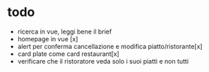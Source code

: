 # todo

-   ricerca in vue, leggi bene il brief
-   homepage in vue [x]
-   alert per conferma cancellazione e modifica piatto/ristorante[x]
-   card plate come card restaurant[x]
-   verificare che il ristoratore veda solo i suoi piatti e non tutti
